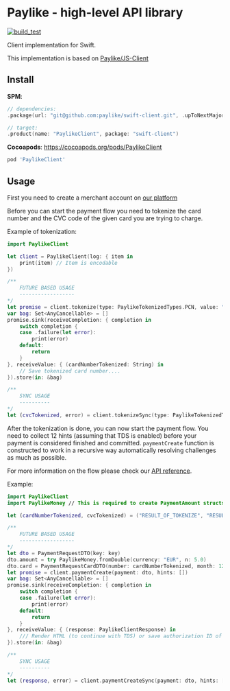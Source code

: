 # Paylike - high-level API library

[![build_test](https://github.com/kocsislaci/swift-client/actions/workflows/build_test.yml/badge.svg?branch=main)](https://github.com/kocsislaci/swift-client/actions/workflows/build_test.yml)

Client implementation for Swift.

This implementation is based on [Paylike/JS-Client](https://github.com/paylike/js-client)

## Install

__SPM__:
```swift
// dependencies: 
.package(url: "git@github.com:paylike/swift-client.git", .upToNextMajor(from: "0.1.0"))

// target:
.product(name: "PaylikeClient", package: "swift-client")
```

__Cocoapods__:
https://cocoapods.org/pods/PaylikeClient
```ruby
pod 'PaylikeClient'
```

## Usage

First you need to create a merchant account on [our platform](https://paylike.io)

Before you can start the payment flow you need to tokenize the card number and the CVC code of the given card you are trying to charge.

Example of tokenization:

```swift
import PaylikeClient

let client = PaylikeClient(log: { item in
    print(item) // Item is encodable
})

/**
    FUTURE BASED USAGE
    ------------------
*/
let promise = client.tokenize(type: PaylikeTokenizedTypes.PCN, value: "4100000000000000")
var bag: Set<AnyCancellable> = []
promise.sink(receiveCompletion: { completion in
    switch completion {
    case .failure(let error):
        print(error)
    default:
        return
    }
}, receiveValue: { (cardNumberTokenized: String) in
    // Save tokenized card number....
}).store(in: &bag)

/**
    SYNC USAGE
    ----------
*/
let (cvcTokenized, error) = client.tokenizeSync(type: PaylikeTokenizedTypes.PCSC, value: "123")
```

After the tokenization is done, you can now start the payment flow. You need to collect 12 hints (assuming that TDS is enabled) before your payment is considered finished and committed. `paymentCreate` function is constructed to work in a recursive way automatically resolving challenges as much as possible.

For more information on the flow please check our [API reference](https://github.com/paylike/api-reference).

Example:

```swift
import PaylikeClient
import PaylikeMoney // This is required to create PaymentAmount structs

let (cardNumberTokenized, cvcTokenized) = ("RESULT_OF_TOKENIZE", "RESULT_OF_TOKENIZE")

/**
    FUTURE BASED USAGE
    ------------------
*/
let dto = PaymentRequestDTO(key: key)
dto.amount = try PaylikeMoney.fromDouble(currency: "EUR", n: 5.0)
dto.card = PaymentRequestCardDTO(number: cardNumberTokenized, month: 12, year: 26, code: cvcTokenized)
let promise = client.paymentCreate(payment: dto, hints: [])
var bag: Set<AnyCancellable> = []
promise.sink(receiveCompletion: { completion in
    switch completion {
    case .failure(let error):
        print(error)
    default:
        return
    }
}, receiveValue: { (response: PaylikeClientResponse) in
    /// Render HTML (to continue with TDS) or save authorization ID of the transaction
}).store(in: &bag)

/**
    SYNC USAGE
    ----------
*/
let (response, error) = client.paymentCreateSync(payment: dto, hints: [])
```
